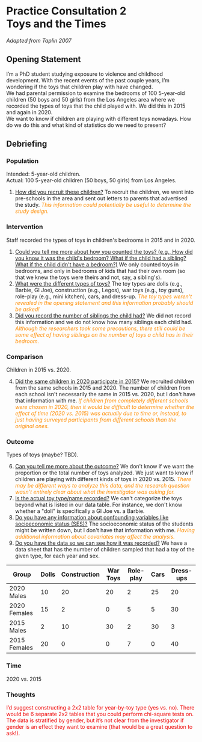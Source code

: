 # Practice Consultation 2 <br />Toys and the Times

*Adapted from Taplin 2007*

## Opening Statement

I’m a PhD student studying exposure to violence and childhood development. With the recent events of the past couple years, I’m wondering if the toys that children play with have changed.  
We had parental permission to examine the bedrooms of 100 5-year-old children (50 boys and 50 girls) from the Los Angeles area where we recorded the types of toys that the child played with. We did this in 2015 and again in 2020.  
We want to know if children are playing with different toys nowadays. How do we do this and what kind of statistics do we need to present?


## Debriefing

### Population

Intended: 5-year-old children.  
Actual: 100 5-year-old children (50 boys, 50 girls) from Los Angeles.  

1. <u>How did you recruit these children?</u> To recruit the children, we went into pre-schools in the area and sent out letters to parents that advertised the study. <font color = #ff8c00>*This information could potentially be useful to determine the study design.*</font>

### Intervention

Staff recorded the types of toys in children's bedrooms in 2015 and in 2020.

1. <u>Could you tell me more about how you counted the toys? (e.g., How did you know it was the child's bedroom? What if the child had a sibling? What if the child didn't have a bedroom?)</u> We only counted toys in bedrooms, and only in bedrooms of kids that had their own room (so that we knew the toys were theirs and not, say, a sibling's).
2. <u>What were the different types of toys?</u> The toy types are dolls (e.g., Barbie, GI Joe), construction (e.g., Legos), war toys (e.g., toy guns), role-play (e.g., mini kitchen), cars, and dress-up. <font color = #ff8c00>*The toy types weren't revealed in the opening statement and this information probably should be asked!*</font>
3. <u>Did you record the number of siblings the child had?</u> We did not record this information and we do not know how many siblings each child had. <font color = #ff8c00>*Although the researchers took some precautions, there still could be some effect of having siblings on the number of toys a child has in their bedroom.*</font>

### Comparison

Children in 2015 vs. 2020.

4. <u>Did the same children in 2020 participate in 2015?</u> We recruited children from the same schools in 2015 and 2020. The number of children from each school isn't necessarily the same in 2015 vs. 2020, but I don't have that information with me. <font color = #ff8c00>*If children from completely different schools were chosen in 2020, then it would be difficult to determine whether the effect of time (2020 vs. 2015) was actually due to time or, instead, to just having surveyed participants from different schools than the original ones.*</font>

### Outcome

Types of toys (maybe? TBD).

6. <u>Can you tell me more about the outcome?</u> We don’t know if we want the proportion or the total number of toys analyzed. We just want to know if children are playing with different kinds of toys in 2020 vs. 2015. <font color = #ff8c00>*There may be different ways to analyze this data, and the research question wasn't entirely clear about what the investigator was asking for.*</font>
7. <u>Is the actual toy type/name recorded?</u> We can't categorize the toys beyond what is listed in our data table. For instance, we don't know whether a "doll" is specifically a GI Joe vs. a Barbie.
8. <u>Do you have any information about confounding variables like socioeconomic status (SES)?</u> The socioeconomic status of the students might be written down, but I don't have that information with me. <font color = #ff8c00>*Having additional information about covariates may affect the analysis.*</font>
9. <u>Do you have the data so we can see how it was recorded?</u> We have a data sheet that has the number of children sampled that had a toy of the given type, for each year and sex.

| Group | Dolls | Construction | War Toys | Role-play | Cars | Dress-ups | 
| --- | --- | --- | --- | --- | --- | --- | 
| 2020 Males | 10 | 20 | 20 | 2 | 25 | 20 |
| 2020 Females | 15 | 2 | 0 | 5 | 5 | 30 |
| 2015 Males | 2 | 10 | 30 | 2 | 30 | 3 |
| 2015 Females | 20 | 0 | 0 | 7 | 0 | 40 |

### Time

2020 vs. 2015

### Thoughts

<font color = #ef0000>I’d suggest constructing a 2x2 table for year-by-toy type (yes vs. no). There would be 6 separate 2x2 tables that you could perform chi-square tests on. The data is stratified by gender, but it’s not clear from the investigator if gender is an effect they want to examine (that would be a great question to ask!).</font>